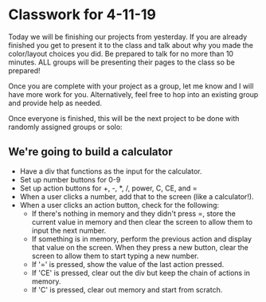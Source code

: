 # Classwork for 4-11-19

Today we will be finishing our projects from yesterday. If you are already finished you get to present it to the class and talk about why you made the color/layout choices you did. Be prepared to talk for no more than 10 minutes. ALL groups will be presenting their pages to the class so be prepared!

Once you are complete with your project as a group, let me know and I will have more work for you. Alternatively, feel free to hop into an existing group and provide help as needed.

Once everyone is finished, this will be the next project to be done with randomly assigned groups or solo: 

## We're going to build a calculator
* Have a div that functions as the input for the calculator.
* Set up number buttons for 0-9
* Set up action buttons for +, -, *, /, power, C, CE, and =
* When a user clicks a number, add that to the screen (like a calculator!).
* When a user clicks an action button, check for the following:
    * If there's nothing in memory and they didn't press =, store the current value in memory and then clear the screen to allow them to input the next number.
    * If something is in memory, perform the previous action and display that value on the screen. When they press a new button, clear the screen to allow them to start typing a new number.
    * If '=' is pressed, show the value of the last action pressed.
    * If 'CE' is pressed, clear out the div but keep the chain of actions in memory.
    * If 'C' is pressed, clear out memory and start from scratch.